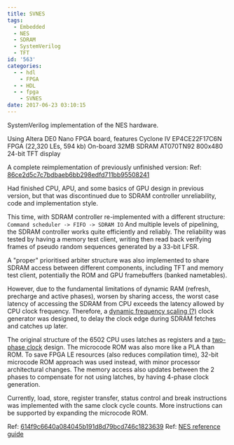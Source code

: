 ```yaml
---
title: SVNES
tags:
  - Embedded
  - NES
  - SDRAM
  - SystemVerilog
  - TFT
id: '563'
categories:
  - - hdl
    - FPGA
  - - HDL
  - - fpga
    - SVNES
date: 2017-06-23 03:10:15
---
```


SystemVerilog implementation of the NES hardware.

Using Altera DE0 Nano FPGA board, features Cyclone IV EP4CE22F17C6N FPGA (22,320 LEs, 594 kb) On-board 32MB SDRAM AT070TN92 800x480 24-bit TFT display

A complete reimplementation of previously unfinished version: Ref: [86ce2d5c7c7bdbaeb6bb298edfd711bb95508241](https://github.com/zhiyb/SVNES/tree/86ce2d5c7c7bdbaeb6bb298edfd711bb95508241)
<!-- more -->
Had finished CPU, APU, and some basics of GPU design in previous version, but that was discontinued due to SDRAM controller unreliability, code and implementation style.

This time, with SDRAM controller re-implemented with a different structure: `Command scheduler -> FIFO -> SDRAM IO` And multiple levels of pipelining, the SDRAM controller works quite efficiently and reliably. The reliability was tested by having a memory test client, writing then read back verifying frames of pseudo random sequences generated by a 33-bit LFSR.

A "proper" prioritised arbiter structure was also implemented to share SDRAM access between different components, including TFT and memory test client, potentially the ROM and GPU framebuffers (banked nametables).

However, due to the fundamental limitations of dynamic RAM (refresh, precharge and active phases), worsen by sharing access, the worst case latency of accessing the SDRAM from CPU exceeds the latency allowed by CPU clock frequency. Therefore, a [dynamic frequency scaling (?)](https://en.wikipedia.org/wiki/Dynamic_frequency_scaling) clock generator was designed, to delay the clock edge during SDRAM fetches and catches up later.

The original structure of the 6502 CPU uses latches as registers and a [two-phase clock](https://en.wikipedia.org/wiki/Clock_signal#Two-phase_clock) design. The microcode ROM was also more like a PLA than ROM. To save FPGA LE resources (also reduces compilation time), 32-bit microcode ROM approach was used instead, with minor processor architectural changes. The memory access also updates between the 2 phases to compensate for not using latches, by having 4-phase clock generation.

Currently, load, store, register transfer, status control and break instructions was implemented with the same clock cycle counts. More instructions can be supported by expanding the microcode ROM.

Ref: [614f9c6640a084045b191d8d79bcd746c1823639](https://github.com/zhiyb/SVNES/tree/614f9c6640a084045b191d8d79bcd746c1823639) Ref: [NES reference guide](http://wiki.nesdev.com/w/index.php/NES_reference_guide)